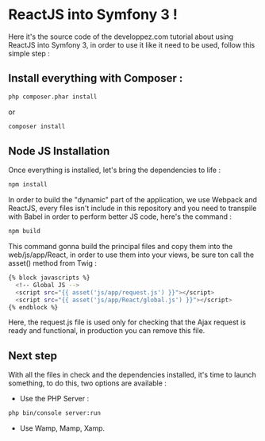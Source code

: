 # ReactJS into Symfony 3 !

Here it's the source code of the developpez.com tutorial about using ReactJS into Symfony 3, in order to use it like it need to be used, follow this simple step :

## Install everything with Composer : 

```bash
php composer.phar install
```

or 

```bash
composer install
```

## Node JS Installation

Once everything is installed, let's bring the dependencies to life : 

```bash
npm install 
```

In order to build the "dynamic" part of the application, we use Webpack and ReactJS, every files isn't include in this repository and you need to transpile with Babel in order to perform better JS code, here's the command :

```bash
npm build
```

This command gonna build the principal files and copy them into the web/js/app/React, in order to use them into your views, be sure ton call the asset() method from Twig : 

```bash
{% block javascripts %}
  <!-- Global JS -->
  <script src="{{ asset('js/app/request.js') }}"></script>
  <script src="{{ asset('js/app/React/global.js') }}"></script>
{% endblock %}
```

Here, the request.js file is used only for checking that the Ajax request is ready and functional, in production you can remove this file.

## Next step 

With all the files in check and the dependencies installed, it's time to launch something, to do this, two options are available :

- Use the PHP Server :

```bash
php bin/console server:run
```

- Use Wamp, Mamp, Xamp.